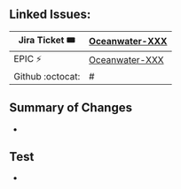## Linked Issues:
| Jira Ticket 🎟️   | [Oceanwater-XXX](url) |
| ----------- | ----------- |
| EPIC ⚡| [Oceanwater-XXX](url) |
| Github :octocat:  | # |


## Summary of Changes
* 

## Test
* 
